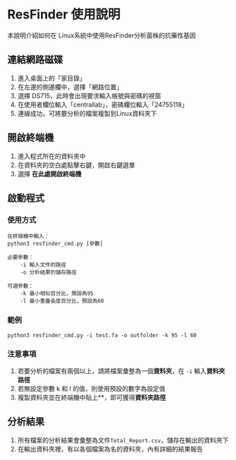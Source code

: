 # ResFinder 使用說明

本說明介紹如何在 Linux系統中使用ResFinder分析菌株的抗藥性基因

## 連結網路磁碟

 1. 進入桌面上的「家目錄」
 2. 在左邊的側邊欄中，選擇「網路位置」
 3. 選擇 DS715，此時會出現要求輸入帳號與密碼的視窗
 4. 在使用者欄位輸入「centrallab」，密碼欄位輸入「24755118」
 5. 連線成功，可將要分析的檔案複製到Linux資料夾下

## 開啟終端機

 1. 進入程式所在的資料夾中
 2. 在資料夾的空白處點擊右鍵，開啟右鍵選單
 3. 選擇 **在此處開啟終端機**

## 啟動程式
### 使用方式
```
在終端機中輸入：
python3 resfinder_cmd.py [參數]

必要參數：
	-i 輸入文件的路徑
	-o 分析結果的儲存路徑
	
可選參數：
	-k 最小相似百分比，預設為95
	-l 最小重疊長度百分比，預設為60
```

### 範例
```
python3 resfinder_cmd.py -i test.fa -o outfolder -k 95 -l 60
```
### 注意事項

 1. 若要分析的檔案有兩個以上，請將檔案彙整為一個**資料夾**，在 ``-i`` 輸入**資料夾路徑**
 2. 若無設定參數 k 和 l 的值，則使用預設的數字為設定值
 3. 複製資料夾並在終端機中貼上**，即可獲得**資料夾路徑**

## 分析結果

 1. 所有檔案的分析結果會彙整為文件``Total_Report.csv``，儲存在輸出的資料夾下
 2. 在輸出資料夾裡，有以各個檔案為名的資料夾，內有詳細的結果報告




<!--stackedit_data:
eyJoaXN0b3J5IjpbMTIxMzEwMTMzOCwtMTUwMTcyMjI1MywtMj
EwMTIwOTk3OSwtMTE2MjIwODc5MSw0NDQzNzIwNTQsLTMyODEx
MzE4LDc3MDMzNjc4NiwxNDk0NjcwNTgwLC02MTgzMTc0NjIsNT
YwNDUzNjU5LC0xMzcyMDE4NTM3LC0xMjM3OTY3MTI5LC04NTc1
MDE2NzMsLTE0MzQ1MzM4NjksLTE0NDUxMTgzNDYsMTE4ODE4ND
gyLDExODM3MDI1MTgsMTI5ODY1NzUyNV19
-->